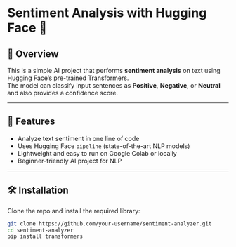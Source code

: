 # Sentiment Analysis with Hugging Face 🤖  

## 📌 Overview  
This is a simple AI project that performs **sentiment analysis** on text using Hugging Face’s pre-trained Transformers.  
The model can classify input sentences as **Positive**, **Negative**, or **Neutral** and also provides a confidence score.  

---

## 🚀 Features  
- Analyze text sentiment in one line of code  
- Uses Hugging Face `pipeline` (state-of-the-art NLP models)  
- Lightweight and easy to run on Google Colab or locally  
- Beginner-friendly AI project for NLP  

---

## 🛠️ Installation  
Clone the repo and install the required library:  

```bash
git clone https://github.com/your-username/sentiment-analyzer.git
cd sentiment-analyzer
pip install transformers
